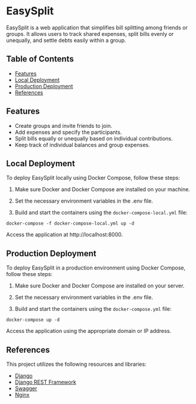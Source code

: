 # EasySplit

EasySplit is a web application that simplifies bill splitting among friends or groups. It allows users to track shared expenses, split bills evenly or unequally, and settle debts easily within a group.

## Table of Contents

- [Features](#features)
- [Local Deployment](#local-deployment)
- [Production Deployment](#production-deployment)
- [References](#references)

## Features

- Create groups and invite friends to join.
- Add expenses and specify the participants.
- Split bills equally or unequally based on individual contributions.
- Keep track of individual balances and group expenses.

## Local Deployment

To deploy EasySplit locally using Docker Compose, follow these steps:

1. Make sure Docker and Docker Compose are installed on your machine.
    
2. Set the necessary environment variables in the .env file.

3. Build and start the containers using the `docker-compose-local.yml` file:

```shell
docker-compose -f docker-compose-local.yml up -d
```

Access the application at http://localhost:8000.

## Production Deployment

To deploy EasySplit in a production environment using Docker Compose, follow these steps:

1. Make sure Docker and Docker Compose are installed on your server.

2. Set the necessary environment variables in the .env file.

3. Build and start the containers using the `docker-compose.yml` file:

```shell
docker-compose up -d
```

Access the application using the appropriate domain or IP address.

## References

This project utilizes the following resources and libraries:
- [Django](https://docs.djangoproject.com/)
- [Django REST Framework](https://www.django-rest-framework.org/)
- [Swagger](https://swagger.io/tools/swagger-ui/)
- [Nginx](https://nginx.org/)
